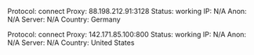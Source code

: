 Protocol: connect
Proxy: 88.198.212.91:3128
Status: working
IP: N/A
Anon: N/A
Server: N/A
Country: Germany

Protocol: connect
Proxy: 142.171.85.100:800
Status: working
IP: N/A
Anon: N/A
Server: N/A
Country: United States

